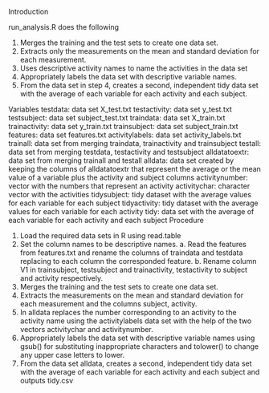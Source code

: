 Introduction

run_analysis.R does the following
1. Merges the training and the test sets to create one data set.
2. Extracts only the measurements on the mean and standard deviation for each
   measurement.
3. Uses descriptive activity names to name the activities in the data set
4. Appropriately labels the data set with descriptive variable names.
5. From the data set in step 4, creates a second, independent tidy data set with
   the average of each variable for each activity and each subject.

Variables
       testdata: data set X_test.txt
   testactivity: data set y_test.txt
    testsubject: data set subject_test.txt
      traindata: data set X_train.txt
  trainactivity: data set y_train.txt
   trainsubject: data set subject_train.txt
       features: data set features.txt
 activitylabels: data set activity_labels.txt
       trainall: data set from merging traindata, trainactivity and trainsubject
        testall: data set from merging testdata, testactivity and testsubject
  alldatatoextr: data set from merging trainall and testall
        alldata: data set created by keeping the columns of alldatatoextr that 
                 represent the average or the mean value of a variable plus the
                 activity and subject columns
 activitynumber: vector with the numbers that represent an activity
   activitychar: character vector with the activities
    tidysubject: tidy dataset with the average values for each variable for each
                 subject
   tidyactivity: tidy dataset with the average values for each variable for each
                 activity
           tidy: data set with the average of each variable for each activity and
                 each subject
Procedure
1. Load the required data sets in R using read.table
2. Set the column names to be descriptive names.
   a. Read the features from features.txt and rename the columns of traindata and
      testdata replacing to each column the corresponded feature.
   b. Rename column V1 in trainsubject, testsubject and trainactivity, testactivity       to subject and activity respectively.
3. Merges the training and the test sets to create one data set.
4. Extracts the measurements on the mean and standard deviation for each
   measurement and the columns subject, activity.
5. In alldata replaces the number corresponding to an activity to the activity name
   using the activitylabels data set with the help of the two vectors activitychar
   and activitynumber.
6. Appropriately labels the data set with descriptive variable names using gsub() 
   for substituting inappropriate characters and tolower() to change any upper case
   letters to lower.
7. From the data set alldata, creates a second, independent tidy data set with the
   average of each variable for each activity and each subject and outputs tidy.csv 